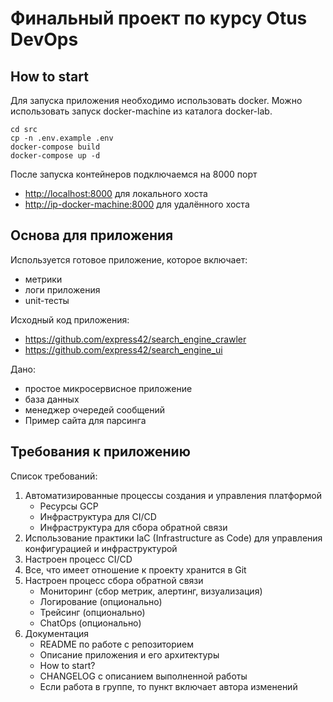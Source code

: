 # Финальный проект по курсу Otus DevOps

## How to start

Для запуска приложения необходимо использовать docker.
Можно использовать запуск docker-machine из каталога docker-lab.

``` text
cd src
cp -n .env.example .env
docker-compose build
docker-compose up -d
```

После запуска контейнеров подключаемся на 8000 порт
* <http://localhost:8000> для локального хоста
* <http://ip-docker-machine:8000> для удалённого хоста

## Основа для приложения

Используется готовое приложение, которое включает:

* метрики
* логи приложения
* unit-тесты

Исходный код приложения:

* <https://github.com/express42/search_engine_crawler>
* <https://github.com/express42/search_engine_ui>

Дано:

* простое микросервисное приложение
* база данных
* менеджер очередей сообщений
* Пример сайта для парсинга

## Требования к приложению

Список требований:

1. Автоматизированные процессы создания и управления платформой
   * Ресурсы GCP
   * Инфраструктура для CI/CD
   * Инфраструктура для сбора обратной связи
2. Использование практики IaC (Infrastructure as Code) для управления конфигурацией и инфраструктурой
3. Настроен процесс CI/CD
4. Все, что имеет отношение к проекту хранится в Git
5. Настроен процесс сбора обратной связи
   * Мониторинг (сбор метрик, алертинг, визуализация)
   * Логирование (опционально)
   * Трейсинг (опционально)
   * ChatOps (опционально)
6. Документация
   * README по работе с репозиторием
   * Описание приложения и его архитектуры
   * How to start?
   * CHANGELOG с описанием выполненной работы
   * Если работа в группе, то пункт включает автора изменений
